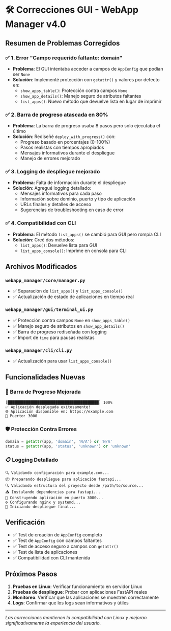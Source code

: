 # 🛠️ Correcciones GUI - WebApp Manager v4.0

## Resumen de Problemas Corregidos

### ✅ 1. Error "Campo requerido faltante: domain"
- **Problema**: El GUI intentaba acceder a campos de `AppConfig` que podían ser `None`
- **Solución**: Implementé protección con `getattr()` y valores por defecto en:
  - `show_apps_table()`: Protección contra campos `None`
  - `show_app_details()`: Manejo seguro de atributos faltantes
  - `list_apps()`: Nuevo método que devuelve lista en lugar de imprimir

### ✅ 2. Barra de progreso atascada en 80%
- **Problema**: La barra de progreso usaba 8 pasos pero solo ejecutaba el último
- **Solución**: Rediseñé `deploy_with_progress()` con:
  - Progreso basado en porcentajes (0-100%)
  - Pasos realistas con tiempos apropiados
  - Mensajes informativos durante el despliegue
  - Manejo de errores mejorado

### ✅ 3. Logging de despliegue mejorado
- **Problema**: Falta de información durante el despliegue
- **Solución**: Agregué logging detallado:
  - Mensajes informativos para cada paso
  - Información sobre dominio, puerto y tipo de aplicación
  - URLs finales y detalles de acceso
  - Sugerencias de troubleshooting en caso de error

### ✅ 4. Compatibilidad con CLI
- **Problema**: El método `list_apps()` se cambió para GUI pero rompía CLI
- **Solución**: Creé dos métodos:
  - `list_apps()`: Devuelve lista para GUI
  - `list_apps_console()`: Imprime en consola para CLI

## Archivos Modificados

### `webapp_manager/core/manager.py`
- ✅ Separación de `list_apps()` y `list_apps_console()`
- ✅ Actualización de estado de aplicaciones en tiempo real

### `webapp_manager/gui/terminal_ui.py`
- ✅ Protección contra campos `None` en `show_apps_table()`
- ✅ Manejo seguro de atributos en `show_app_details()`
- ✅ Barra de progreso rediseñada con logging
- ✅ Import de `time` para pausas realistas

### `webapp_manager/cli/cli.py`
- ✅ Actualización para usar `list_apps_console()`

## Funcionalidades Nuevas

### 🎯 Barra de Progreso Mejorada
```
[████████████████████████████████████████] 100%
✅ Aplicación desplegada exitosamente!
🌐 Aplicación disponible en: https://example.com
🔗 Puerto: 3000
```

### 🛡️ Protección Contra Errores
```python
domain = getattr(app, 'domain', 'N/A') or 'N/A'
status = getattr(app, 'status', 'unknown') or 'unknown'
```

### 📋 Logging Detallado
```
🔍 Validando configuración para example.com...
📦 Preparando despliegue para aplicación fastapi...
🔍 Validando estructura del proyecto desde /path/to/source...
📥 Instalando dependencias para fastapi...
🔨 Construyendo aplicación en puerto 3000...
⚙️ Configurando nginx y systemd...
🚀 Iniciando despliegue final...
```

## Verificación

- ✅ Test de creación de `AppConfig` completo
- ✅ Test de `AppConfig` con campos faltantes
- ✅ Test de acceso seguro a campos con `getattr()`
- ✅ Test de lista de aplicaciones
- ✅ Compatibilidad con CLI mantenida

## Próximos Pasos

1. **Pruebas en Linux**: Verificar funcionamiento en servidor Linux
2. **Pruebas de despliegue**: Probar con aplicaciones FastAPI reales
3. **Monitoreo**: Verificar que las aplicaciones se muestren correctamente
4. **Logs**: Confirmar que los logs sean informativos y útiles

---

*Las correcciones mantienen la compatibilidad con Linux y mejoran significativamente la experiencia del usuario.*
